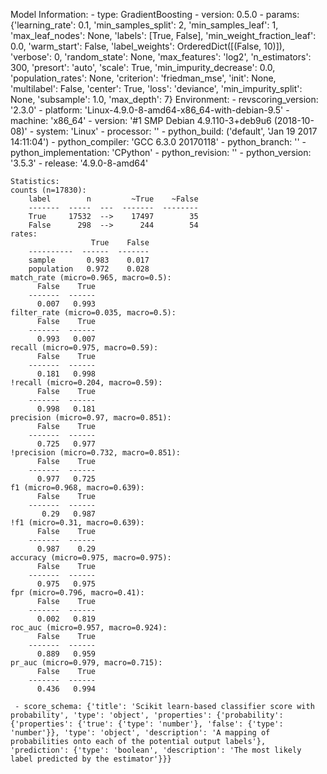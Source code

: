Model Information:
	 - type: GradientBoosting
	 - version: 0.5.0
	 - params: {'learning_rate': 0.1, 'min_samples_split': 2, 'min_samples_leaf': 1, 'max_leaf_nodes': None, 'labels': [True, False], 'min_weight_fraction_leaf': 0.0, 'warm_start': False, 'label_weights': OrderedDict([(False, 10)]), 'verbose': 0, 'random_state': None, 'max_features': 'log2', 'n_estimators': 300, 'presort': 'auto', 'scale': True, 'min_impurity_decrease': 0.0, 'population_rates': None, 'criterion': 'friedman_mse', 'init': None, 'multilabel': False, 'center': True, 'loss': 'deviance', 'min_impurity_split': None, 'subsample': 1.0, 'max_depth': 7}
	Environment:
	 - revscoring_version: '2.3.0'
	 - platform: 'Linux-4.9.0-8-amd64-x86_64-with-debian-9.5'
	 - machine: 'x86_64'
	 - version: '#1 SMP Debian 4.9.110-3+deb9u6 (2018-10-08)'
	 - system: 'Linux'
	 - processor: ''
	 - python_build: ('default', 'Jan 19 2017 14:11:04')
	 - python_compiler: 'GCC 6.3.0 20170118'
	 - python_branch: ''
	 - python_implementation: 'CPython'
	 - python_revision: ''
	 - python_version: '3.5.3'
	 - release: '4.9.0-8-amd64'
	
	Statistics:
	counts (n=17830):
		label        n         ~True    ~False
		-------  -----  ---  -------  --------
		True     17532  -->    17497        35
		False      298  -->      244        54
	rates:
		              True    False
		----------  ------  -------
		sample       0.983    0.017
		population   0.972    0.028
	match_rate (micro=0.965, macro=0.5):
		  False    True
		-------  ------
		  0.007   0.993
	filter_rate (micro=0.035, macro=0.5):
		  False    True
		-------  ------
		  0.993   0.007
	recall (micro=0.975, macro=0.59):
		  False    True
		-------  ------
		  0.181   0.998
	!recall (micro=0.204, macro=0.59):
		  False    True
		-------  ------
		  0.998   0.181
	precision (micro=0.97, macro=0.851):
		  False    True
		-------  ------
		  0.725   0.977
	!precision (micro=0.732, macro=0.851):
		  False    True
		-------  ------
		  0.977   0.725
	f1 (micro=0.968, macro=0.639):
		  False    True
		-------  ------
		   0.29   0.987
	!f1 (micro=0.31, macro=0.639):
		  False    True
		-------  ------
		  0.987    0.29
	accuracy (micro=0.975, macro=0.975):
		  False    True
		-------  ------
		  0.975   0.975
	fpr (micro=0.796, macro=0.41):
		  False    True
		-------  ------
		  0.002   0.819
	roc_auc (micro=0.957, macro=0.924):
		  False    True
		-------  ------
		  0.889   0.959
	pr_auc (micro=0.979, macro=0.715):
		  False    True
		-------  ------
		  0.436   0.994
	
	 - score_schema: {'title': 'Scikit learn-based classifier score with probability', 'type': 'object', 'properties': {'probability': {'properties': {'true': {'type': 'number'}, 'false': {'type': 'number'}}, 'type': 'object', 'description': 'A mapping of probabilities onto each of the potential output labels'}, 'prediction': {'type': 'boolean', 'description': 'The most likely label predicted by the estimator'}}}

